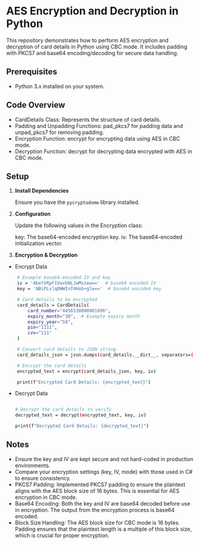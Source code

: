 # AES Encryption and Decryption in Python

This repository demonstrates how to perform AES encryption and decryption of card details in Python using CBC mode. It includes padding with PKCS7 and base64 encoding/decoding for secure data handling.

## Prerequisites

- Python 3.x installed on your system.

## Code Overview

- CardDetails Class: Represents the structure of card details.
- Padding and Unpadding Functions: pad_pkcs7 for padding data and unpad_pkcs7 for removing padding.
- Encryption Function: encrypt for encrypting data using AES in CBC mode.
- Decryption Function: decrypt for decrypting data encrypted with AES in CBC mode.

## Setup

1. **Install Dependencies**

   Ensure you have the `pycryptodome` library installed.


2. **Configuration**

    Update the following values in the Encryption class:

    key: The base64-encoded encryption key.
    iv: The base64-encoded initialization vector.

3. **Encryption & Decryption**

- Encrypt Data

```bash
    # Example base64-encoded IV and key
    iv = '4betVRpFIVwvbNLJwMszew=='  # base64 encoded IV
    key = 'NBiPLxlq0WWInT4Hob+glw=='  # base64 encoded key

    # Card details to be encrypted
    card_details = CardDetails(
        card_number="4456530000001096",
        expiry_month="30",  # Example expiry month
        expiry_year="50",
        pin="1111",
        cvv="111"
    )

    # Convert card details to JSON string
    card_details_json = json.dumps(card_details.__dict__, separators=(',', ':'))

    # Encrypt the card details
    encrypted_text = encrypt(card_details_json, key, iv)

    print(f"Encrypted Card Details: {encrypted_text}")

```

- Decrypt Data

    ```bash

    # Decrypt the card details to verify
    decrypted_text = decrypt(encrypted_text, key, iv)

    print(f"Decrypted Card Details: {decrypted_text}")


    ```

## Notes

- Ensure the key and IV are kept secure and not hard-coded in production environments.
- Compare your encryption settings (key, IV, mode) with those used in C# to ensure consistency.
- PKCS7 Padding: Implemented PKCS7 padding to ensure the plaintext aligns with the AES block size of 16 bytes. This is essential for AES encryption in CBC mode.
- Base64 Encoding: Both the key and IV are base64 decoded before use in encryption. The output from the encryption process is base64 encoded.
- Block Size Handling: The AES block size for CBC mode is 16 bytes. Padding ensures that the plaintext length is a multiple of this block size, which is crucial for proper encryption.
